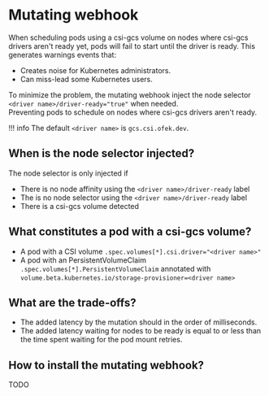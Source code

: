 # Mutating webhook

When scheduling pods using a csi-gcs volume on nodes where csi-gcs drivers aren't ready yet, pods will fail to start until the driver is ready.
This generates warnings events that:
- Creates noise for Kubernetes administrators.
- Can miss-lead some Kubernetes users.

To minimize the problem, the mutating webhook inject the node selector `<driver name>/driver-ready="true"` when needed.  
Preventing pods to schedule on nodes where csi-gcs drivers aren't ready.  

!!! info
    The default `<driver name>` is `gcs.csi.ofek.dev`.

## When is the node selector injected?
The node selector is only injected if
- There is no node affinity using the `<driver name>/driver-ready` label
- The is no node selector using the `<driver name>/driver-ready` label
- There is a csi-gcs volume detected

## What constitutes a pod with a csi-gcs volume?
- A pod with a CSI volume `.spec.volumes[*].csi.driver="<driver name>"`
- A pod with an PersistentVolumeClaim `.spec.volumes[*].PersistentVolumeClaim` annotated with `volume.beta.kubernetes.io/storage-provisioner=<driver name>`

## What are the trade-offs?
- The added latency by the mutation should in the order of milliseconds.
- The added latency waiting for nodes to be ready is equal to or less than the time spent waiting for the pod mount retries.

## How to install the mutating webhook?
TODO
